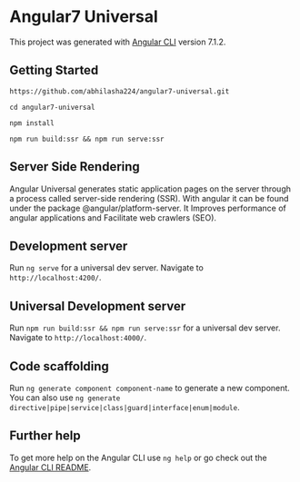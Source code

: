 # Angular7 Universal

This project was generated with [Angular CLI](https://github.com/angular/angular-cli) version 7.1.2.

## Getting Started
`https://github.com/abhilasha224/angular7-universal.git`

`cd angular7-universal`

`npm install`

`npm run build:ssr && npm run serve:ssr`

## Server Side Rendering
Angular Universal generates static application pages on the server through a process called server-side rendering (SSR). With angular it can be found under the package @angular/platform-server. It Improves performance of angular applications and Facilitate web crawlers (SEO).

## Development server

Run `ng serve` for a universal dev server. Navigate to `http://localhost:4200/`.

## Universal Development server

Run `npm run build:ssr && npm run serve:ssr` for a universal dev server. Navigate to `http://localhost:4000/`.

## Code scaffolding

Run `ng generate component component-name` to generate a new component. You can also use `ng generate directive|pipe|service|class|guard|interface|enum|module`.

## Further help

To get more help on the Angular CLI use `ng help` or go check out the [Angular CLI README](https://github.com/angular/angular-cli/blob/master/README.md).
